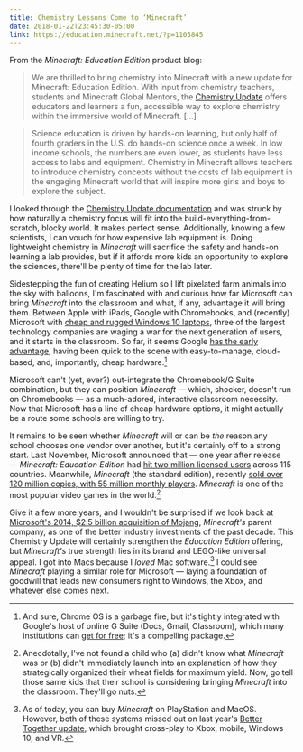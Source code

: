 ```yaml
---
title: Chemistry Lessons Come to ‘Minecraft’ 
date: 2018-01-22T23:45:30-05:00
link: https://education.minecraft.net/?p=1105845
---
```


From the _Minecraft: Education Edition_ product blog:

> We are thrilled to bring chemistry into Minecraft with a new update for Minecraft: Education Edition. With input from chemistry teachers, students and Minecraft Global Mentors, the [Chemistry Update][] offers educators and learners a fun, accessible way to explore chemistry within the immersive world of Minecraft. [...]

> Science education is driven by hands-on learning, but only half of fourth graders in the U.S. do hands-on science once a week. In low income schools, the numbers are even lower, as students have less access to labs and equipment. Chemistry in Minecraft allows teachers to introduce chemistry concepts without the costs of lab equipment in the engaging Minecraft world that will inspire more girls and boys to explore the subject.

I looked through the [Chemistry Update documentation][docs] and was struck by how naturally a chemistry focus will fit into the build-everything-from-scratch, blocky world. It makes perfect sense. Additionally, knowing a few scientists, I can vouch for how expensive lab equipment is. Doing lightweight chemistry in _Minecraft_ will sacrifice the safety and hands-on learning a lab provides, but if it affords more kids an opportunity to explore the sciences, there'll be plenty of time for the lab later. 

Sidestepping the fun of creating Helium so I lift pixelated farm animals into the sky with balloons, I'm fascinated with and curious how far Microsoft can bring _Minecraft_ into the classroom and what, if any, advantage it will bring them. Between Apple with iPads, Google with Chromebooks, and (recently) Microsoft with [cheap and rugged Windows 10 laptops][w10], three of the largest technology companies are waging a war for the next generation of users, and it starts in the classroom. So far, it seems Google [has the early advantage][goog nyt], having been quick to the scene with easy-to-manage, cloud-based, and, importantly, cheap hardware.[^1] 

Microsoft can't (yet, ever?) out-integrate the Chromebook/G Suite combination, but they can position _Minecraft_ — which, shocker, doesn't run on Chromebooks — as a much-adored, interactive classroom necessity. Now that Microsoft has a line of cheap hardware options, it might actually be a route some schools are willing to try. 

It remains to be seen whether _Minecraft_ will or can be _the_ reason any school chooses one vendor over another, but it's certainly off to a strong start. Last November, Microsoft announced that — one year after release — _Minecraft: Education Edition_ had [hit two million licensed users][2mil] across 115 countries. Meanwhile, _Minecraft_ (the standard edition), recently [sold over 120 million copies, with 55 million monthly players][stats]. _Minecraft_ is one of the most popular video games in the world.[^2]

Give it a few more years, and I wouldn't be surprised if we look back at [Microsoft's 2014, $2.5 billion acquisition of Mojang][minecoin], _Minecraft's_ parent company, as one of the better industry investments of the past decade. This Chemistry Update will certainly strengthen the _Education Edition_ offering, but _Minecraft's_ true strength lies in its brand and LEGO-like universal appeal. I got into Macs because I _loved_ Mac software.[^3] I could see _Minecraft_ playing a similar role for Microsoft — laying a foundation of goodwill that leads new consumers right to Windows, the Xbox, and whatever else comes next.

[^1]: And sure, Chrome OS is a garbage fire, but it's tightly integrated with Google's host of online G Suite (Docs, Gmail, Classroom), which many institutions can [get for free][free goog]; it's a compelling package.
[^2]: Anecdotally, I've not found a child who (a) didn't know what _Minecraft_ was or (b) didn't immediately launch into an explanation of how they strategically organized their wheat fields for maximum yield. Now, go tell those same kids that their school is considering bringing _Minecraft_ into the classroom. They'll go nuts.
[^3]: As of today, you can buy _Minecraft_ on PlayStation and MacOS. However, both of these systems missed out on last year's [Better Together update][], which brought cross-play to Xbox, mobile, Windows 10, and VR. 

[docs]: https://education.minecraft.net/wp-content/uploads/ChemistryLab_Journal.pdf
[stats]: https://twitter.com/Minecraft/status/836214707602210816
[chemistry update]: http://aka.ms/chemistry
[2mil]: https://blogs.windows.com/windowsexperience/2017/11/14/minecraft-education-edition-reaches-milestone-two-million-users-releases-new-hour-code-tutorial/
[w10]: https://www.engadget.com/2018/01/22/microsoft-cheap-laptops-education/
[goog nyt]: https://www.nytimes.com/2017/05/13/technology/google-education-chromebooks-schools.html
[free goog]: https://edu.google.com/k-12-solutions/g-suite/?modal_active=none
[minecoin]: https://news.microsoft.com/2014/09/15/minecraft-to-join-microsoft/
[better together update]: https://minecraft.net/en-us/article/better-together-update-here